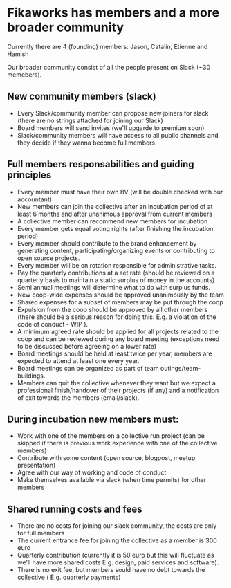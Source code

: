 # Fikaworks has members and a more broader community

Currently there are 4 (founding) members: Jason, Catalin, Etienne and Hamish

Our broader community consist of all the people present on Slack (~30 memebers).
## New community members (slack)

- Every Slack/community member can propose new joiners for slack (there are no strings attached for joining our Slack)
- Board members will send invites (we'll upgarde to premium soon)
- Slack/community members will have access to all public channels and they decide if they wanna become full members
## Full members responsabilities and guiding principles

- Every member must have their own BV (will be double checked with our accountant)
- New members can join the collective after an incubation period of at least 6 months and after unanimous approval from current members
- A collective member can recommend new members for incubation
- Every member gets equal voting rights (after finishing the incubation period)
- Every member should contribute to the brand enhancement by generating content, participating/organizing events or contributing to open source projects.
- Every member will be on rotation responsible for administrative tasks.
- Pay the quarterly contributions at a set rate (should be reviewed on a quarterly basis to maintain a static surplus of money in the accounts)
- Semi annual meetings will determine what to do with surplus funds.
- New coop-wide expenses should be approved unanimously by the team
- Shared expenses for a subset of members may be put through the coop
- Expulsion from the coop should be approved by all other members (there should be a serious reason for doing this. E.g. a violation of the code of conduct - WIP ).
- A minimum agreed rate should be applied for all projects related to the coop and can be reviewed during any board meeting (exceptions need to be discussed before agreeing on a lower rate)
- Board meetings should be held at least twice per year, members are expected to attend at least one every year. 
- Board  meetings can be organized as part of team outings/team-buildings.
- Members can quit the collective whenever they want but we expect a professional finish/handover of their projects (if any) and a notification of exit towards the members (email/slack).

## During incubation new members must:

- Work with one of the members on a collective run project (can be skipped if there is previous work experience with one of the collective members)
- Contribute with some content (open source, blogpost, meetup, presentation)
- Agree with our way of working and code of conduct
- Make themselves available via slack (when time permits) for other members

## Shared running costs and fees

- There are no costs for joining our slack community, the costs are only for full members
- The current entrance fee for joining the collective as a member is 300 euro
- Quarterly contribution (currently it is 50 euro but this will fluctuate as we'll have more shared costs E.g. design, paid services and software).
- There is no exit fee, but members sould have no debt towards the collective ( E.g. quarterly payments)
